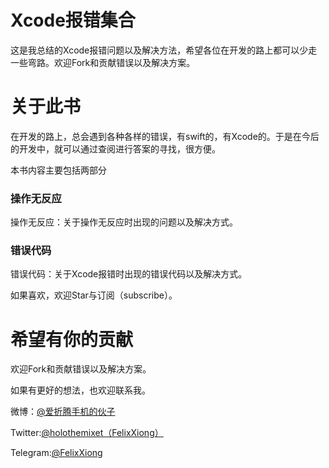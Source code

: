 # Xcode报错集合

这是我总结的Xcode报错问题以及解决方法，希望各位在开发的路上都可以少走一些弯路。欢迎Fork和贡献错误以及解决方案。

# 关于此书

在开发的路上，总会遇到各种各样的错误，有swift的，有Xcode的。于是在今后的开发中，就可以通过查阅进行答案的寻找，很方便。

本书内容主要包括两部分

### 操作无反应

操作无反应：关于操作无反应时出现的问题以及解决方式。

### 错误代码

错误代码：关于Xcode报错时出现的错误代码以及解决方式。

如果喜欢，欢迎Star与订阅（subscribe）。

# 希望有你的贡献

欢迎Fork和贡献错误以及解决方案。

如果有更好的想法，也欢迎联系我。

微博：[@爱折腾手机的伙子](https://weibo.com/5210076054/profile?rightmod=1&wvr=6&mod=personinfo&is_all=1)

Twitter:[@holothemixet（FelixXiong）](https://twitter.com/holothemixet)

Telegram:[@FelixXiong](t.me/FelixXiong)

